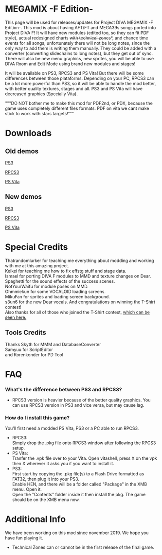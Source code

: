 # MEGAMIX -F Edition-
This page will be used for releases/updates for Project DIVA MEGAMIX -F Edition-. This mod is about having AFT/FT and MEGA39s songs ported into Project DIVA F! It will have new modules (edited too, so they can fit PDF style), actual redesigned charts ~~with technical zones~~\*, and chance time events for all songs, unfortunately there will not be long notes, since the only way to add them is writing them manually. They could be added with a converter (converting slidechains to long notes), but they get out of sync.<br>There will also be new menu graphics, new sprites, you will be able to use DIVA Room and Edit Mode using brand new modules and stages!

It will be available on PS3, RPCS3 and PS Vita! But there will be some differences between those plataforms. Depending on your PC, RPCS3 can be a lot more powerful than PS3, so it will be able to handle the mod better, with better quality textures, stages and all. PS3 and PS Vita will have decreased graphics (Specially Vita).

"""DO NOT bother me to make this mod for PDF2nd, or PDX, because the game uses completely different files formats. PDF on vita we cant make stick to work with stars targets!"""

# Downloads
## Old demos

 [PS3](https://drive.google.com/file/d/1qyy_2R0rQdCZNqUiBxvu82cbJWZCFPuI/view)
 
 [RPCS3](https://drive.google.com/file/d/1ls2LO4SJeW0XYN7IQ-tLf2b6BfKutcaU/view)
 
 [PS Vita](https://drive.google.com/file/d/1REZ5TK7ZsSitCBP4-KW3xEJUpp_XC50u/view)
 
 ## New demos
 
 [PS3](https://drive.google.com/file/d/1qK8GvA0up7oXU_dPlGZ37s1tAJI7z3Ci/view?usp=sharing)
 
 [RPCS3](https://drive.google.com/file/d/11gbv9_m8d-iWwYtaOD-GOUPPmbXrvUdh/view?usp=sharing)
 
 [PS Vita](https://drive.google.com/file/d/1LSAd4zqkL7SZ5J2HmWH9CDGVBIKcNwq6/view)

# Special Credits

Thatrandomlurker for teaching me everything about modding and working with me at this amazing project.<br>
Keikei for teaching me how to fix effstg stuff and stage data.<br>
Ismael for porting DIVA F modules to MMD and texture changes on Dear.<br>
Spaghetti for the sound effects of the success scenes.<br>
NotYourWaifu for module poses on MMD.<br>
Ohmmiekun for some VOCALOID loading screens.<br>
MikuFan for sprites and loading screen background.<br>
s3un6 for the new Dear vocals. And congratulations on winning the T-Shirt contest!<br>
Also thanks for all of those who joined the T-Shirt contest, [which can be seen here.](https://www.youtube.com/watch?v=KuOLnLRv1As)

## Tools Credits
Thanks Skyth for MMM and DatabaseConverter<br>
Samyuu for ScriptEditor<br>
and Korenkonder for PD Tool

# FAQ
### What's the difference between PS3 and RPCS3?
* RPCS3 version is heavier because of the better quality graphics. You can use RPCS3 version in PS3 and vice versa, but may cause lag.
### How do I install this game?
You'll first need a modded PS Vita, PS3 or a PC able to run RPCS3.
- RPCS3:<br>
    Simply drop the .pkg file onto RPCS3 window after following the RPCS3 setup.
- PS Vita:<br>
    Tranfer the .vpk file over to your Vita. Open vitashell, press X on the vpk then X wherever it asks you if you want to install it.<br>
- PS3: <br>
    First start by copying the .pkg file(s) to a Flash Drive formatted as FAT32, then plug it into your PS3.<br>
    Enable HEN, and there will be a folder called "Package" in the XMB menu. Open it.<br>
    Open the "Contents" folder inside it then install the pkg. The game should be on the XMB menu now.

# Additional Info
We have been working on this mod since november 2019. We hope you have fun playing it.<br>
* Technical Zones can or cannot be in the first release of the final game.
